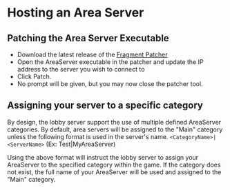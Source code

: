 # Hosting an Area Server

## Patching the Area Server Executable
- Download the latest release of the [Fragment Patcher](https://github.com/Zero1UP/dot-Hack-Fragment-Patcher/releases/latest)
- Open the AreaServer executable in the patcher and update the IP address to the server you wish to connect to
- Click Patch.
- No prompt will be given, but you may now close the patcher tool.

## Assigning your server to a specific category
By design, the lobby server support the use of multiple defined AreaServer categories. By default, area servers will
be assigned to the "Main" category unless the following format is used in the server's name. `<CategoryName>|<ServerName>` (Ex: Test|MyAreaServer)

Using the above format will instruct the lobby server to assign your AreaServer to the specified category within the game.
If the category does not exist, the full name of your AreaServer will be used and assigned to the "Main" category.
